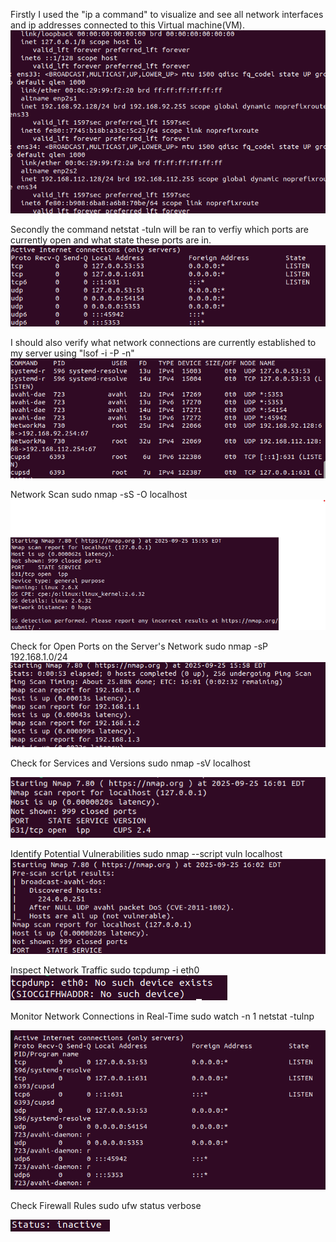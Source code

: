 Firstly I used the "ip a command" to visualize and see all network interfaces and ip addresses connected to this Virtual machine(VM).
![alt text](image.png)

Secondly  the command netstat -tuln will be ran to verfiy which ports are currently open and what state these ports are in.
![alt text](image-1.png)

I should also verify what network connections are currently established to my server using "lsof -i -P -n"
![alt text](image-2.png)

Network Scan sudo nmap -sS -O localhost
![alt text](image-3.png)

 Check for Open Ports on the Server's Network sudo nmap -sP 192.168.1.0/24
 ![alt text](image-4.png)

 Check for Services and Versions sudo nmap -sV localhost

 ![alt text](image-5.png)

 Identify Potential Vulnerabilities sudo nmap --script vuln localhost
 ![alt text](image-6.png)

 Inspect Network Traffic sudo tcpdump -i eth0
![alt text](image-7.png)

 Monitor Network Connections in Real-Time sudo watch -n 1 netstat -tulnp

 ![alt text](image-8.png)

 Check Firewall Rules  sudo ufw status verbose

 ![alt text](image-9.png)
